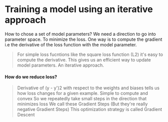 # Training a model using an iterative approach
How to chose a set of model parameters?
We need a direction to go into parameter space. To minimize the loss.
One way is to compute the gradient i.e the derivative of the loss function with the model parameter. 

> For simple loss fucntions like the square loss function (L2) it's easy to compute the derivative. This gives us an efficient way to update model parameters. An iterative approach.
#### How do we reduce loss?
> Derivative of (y - y')2 with respect to the weights and biases tells us how loss changes for a given example. Simple to compute and convex
> So we repeatedly take small steps in the direction that minimizes loss
> We call these Gradient Steps (But they're really negative Gradient Steps)
> This optimization strategy is called Gradient Descent
